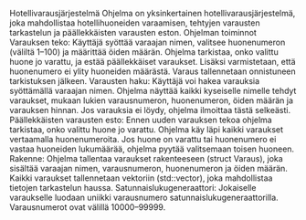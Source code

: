 Hotellivarausjärjestelmä
Ohjelma on yksinkertainen hotellivarausjärjestelmä, joka mahdollistaa hotellihuoneiden
varaamisen, tehtyjen varausten tarkastelun ja päällekkäisten varausten eston.
Ohjelman toiminnot
Varauksen teko:
Käyttäjä syöttää varaajan nimen, valitsee huonenumeron (väliltä 1–100) ja määrittää öiden
määrän. Ohjelma tarkistaa, onko valittu huone jo varattu, ja estää päällekkäiset varaukset.
Lisäksi varmistetaan, että huonenumero ei ylity huoneiden määrästä. Varaus tallennetaan
onnistuneen tarkistuksen jälkeen.
Varausten haku:
Käyttäjä voi hakea varauksia syöttämällä varaajan nimen. Ohjelma näyttää kaikki kyseiselle
nimelle tehdyt varaukset, mukaan lukien varausnumeron, huonenumeron, öiden määrän ja
varauksen hinnan. Jos varauksia ei löydy, ohjelma ilmoittaa tästä selkeästi.
Päällekkäisten varausten esto:
Ennen uuden varauksen tekoa ohjelma tarkistaa, onko valittu huone jo varattu. Ohjelma käy läpi
kaikki varaukset vertaamalla huonenumeroita. Jos huone on varattu tai huonenumero ei vastaa
huoneiden lukumäärää, ohjelma pyytää valitsemaan toisen huoneen.
Rakenne:
Ohjelma tallentaa varaukset rakenteeseen (struct Varaus), joka sisältää varaajan nimen,
varausnumeron, huonenumeron ja öiden määrän. Kaikki varaukset tallennetaan vektoriin
(std::vector<Varaus>), joka mahdollistaa tietojen tarkastelun haussa.
Satunnaislukugeneraattori:
Jokaiselle varaukselle luodaan uniikki varausnumero satunnaislukugeneraattorilla.
Varausnumerot ovat välillä 10000–99999.
